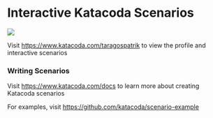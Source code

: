 # Interactive Katacoda Scenarios

[![](http://shields.katacoda.com/katacoda/taragospatrik/count.svg)](https://www.katacoda.com/taragospatrik "Get your profile on Katacoda.com")

Visit https://www.katacoda.com/taragospatrik to view the profile and interactive scenarios

### Writing Scenarios
Visit https://www.katacoda.com/docs to learn more about creating Katacoda scenarios

For examples, visit https://github.com/katacoda/scenario-example
